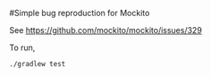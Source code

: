 #Simple bug reproduction for Mockito 

See https://github.com/mockito/mockito/issues/329

To run, 

    ./gradlew test
    

